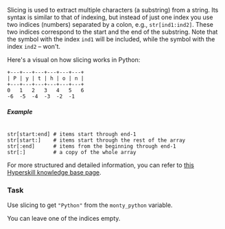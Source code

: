 

Slicing is used to extract multiple characters (a substring) from a string. 
Its syntax is similar to that of indexing, but instead of just one index you use 
two indices (numbers) separated by a colon, e.g., `str[ind1:ind2]`. These two 
indices correspond to the start and the end of the substring. Note that the symbol 
with the index `ind1` will be included, while the symbol with the index `ind2` – won't.

Here's a visual on how slicing works in Python:

```text
+---+---+---+---+---+---+
| P | y | t | h | o | n |
+---+---+---+---+---+---+
0   1   2   3   4   5   6
-6  -5  -4  -3  -2  -1
```

##### Example
<pre><code>
str[start:end] # items start through end-1
str[start:]    # items start through the rest of the array
str[:end]      # items from the beginning through end-1
str[:]         # a copy of the whole array
</code></pre>

For more structured and detailed information, you can refer to [this Hyperskill knowledge base page](https://hyperskill.org/learn/step/6177).

### Task
Use slicing to get `"Python"` from the `monty_python` variable.  

<div class='hint'>You can leave one of the indices empty.</div>
